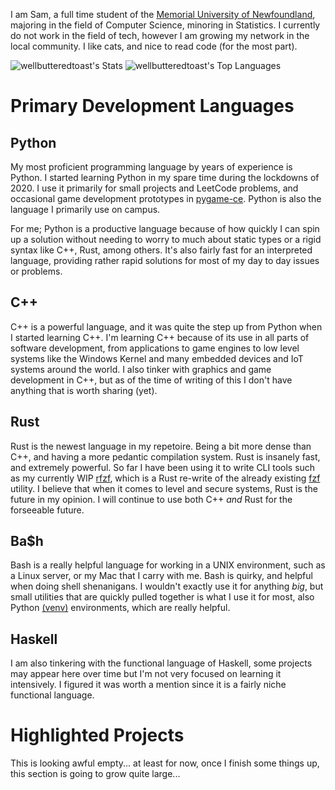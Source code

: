 I am Sam, a full time student of the [Memorial University of Newfoundland](https://mun.ca), majoring in the field of Computer Science, minoring in Statistics. I currently do not work in the field of tech, however I am growing my network in the local community. I like cats, and nice to read code (for the most part).


![wellbutteredtoast's Stats](https://github-readme-stats.vercel.app/api?username=wellbutteredtoast&theme=react&show_icons=true&hide_border=true&count_private=true)
![wellbutteredtoast's Top Languages](https://github-readme-stats.vercel.app/api/top-langs/?username=wellbutteredtoast&theme=react&show_icons=true&hide_border=true&layout=compact)

# Primary Development Languages

## Python

My most proficient programming language by years of experience is Python. I started learning Python in my spare time during the lockdowns of 2020. I use it primarily for small projects and LeetCode problems, and occasional game development prototypes in [pygame-ce](https://pyga.me). Python is also the language I primarily use on campus. 

For me; Python is a productive language because of how quickly I can spin up a solution without needing to worry to much about static types or a rigid syntax like C++, Rust, among others. It's also fairly fast for an interpreted language, providing rather rapid solutions for most of my day to day issues or problems.

## C++

C++ is a powerful language, and it was quite the step up from Python when I started learning C++. I'm learning C++ because of its use in all parts of software development, from applications to game engines to low level systems like the Windows Kernel and many embedded devices and IoT systems around the world. I also tinker with graphics and game development in C++, but as of the time of writing of this I don't have anything that is worth sharing (yet).

## Rust

Rust is the newest language in my repetoire. Being a bit more dense than C++, and having a more pedantic compilation system. Rust is insanely fast, and extremely powerful. So far I have been using it to write CLI tools such as my currently WIP [rfzf](https://github.com/wellbutteredtoast/fuzzyfind-rs), which is a Rust re-write of the already existing [fzf](https://github.com/junegunn/fzf) utility. I believe that when it comes to level and secure systems, Rust is the future in my opinion. I will continue to use both C++ *and* Rust for the forseeable future.

## Ba$h

Bash is a really helpful language for working in a UNIX environment, such as a Linux server, or my Mac that I carry with me. Bash is quirky, and helpful when doing shell shenanigans. I wouldn't exactly use it for anything *big*, but small utilities that are quickly pulled together is what I use it for most, also Python [(venv)](https://docs.python.org/3/library/venv.html) environments, which are really helpful.

## Haskell

I am also tinkering with the functional language of Haskell, some projects may appear here over time but I'm not very focused on learning it intensively. I figured it was worth a mention since it is a fairly niche functional language.

# Highlighted Projects

This is looking awful empty... at least for now, once I finish some things up, this section is going to grow quite large...
